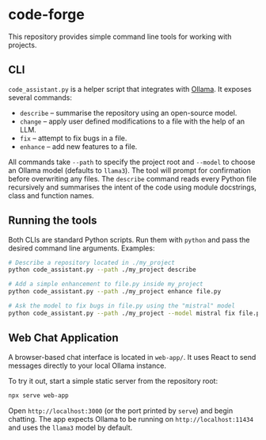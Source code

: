 # code-forge

This repository provides simple command line tools for working with projects.

## CLI

`code_assistant.py` is a helper script that integrates with [Ollama](https://ollama.com/).
It exposes several commands:

- `describe` – summarise the repository using an open-source model.
- `change` – apply user defined modifications to a file with the help of an LLM.
- `fix` – attempt to fix bugs in a file.
- `enhance` – add new features to a file.

All commands take `--path` to specify the project root and `--model` to choose an Ollama model (defaults to `llama3`). The tool will prompt for confirmation before overwriting any files. The `describe` command reads every Python file recursively and summarises the intent of the code using module docstrings, class and function names.

## Running the tools

Both CLIs are standard Python scripts. Run them with `python` and pass the desired command line arguments. Examples:

```bash
# Describe a repository located in ./my_project
python code_assistant.py --path ./my_project describe

# Add a simple enhancement to file.py inside my_project
python code_assistant.py --path ./my_project enhance file.py

# Ask the model to fix bugs in file.py using the "mistral" model
python code_assistant.py --path ./my_project --model mistral fix file.py
```

## Web Chat Application

A browser-based chat interface is located in `web-app/`. It uses React to send messages directly to your local Ollama instance.

To try it out, start a simple static server from the repository root:

```bash
npx serve web-app
```

Open `http://localhost:3000` (or the port printed by `serve`) and begin chatting. The app expects Ollama to be running on `http://localhost:11434` and uses the `llama3` model by default.
